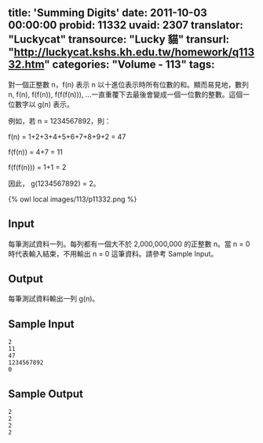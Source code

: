 title: 'Summing Digits'
date: 2011-10-03 00:00:00
probid: 11332
uvaid: 2307
translator: "Luckycat"
transource: "Lucky 貓"
transurl: "http://luckycat.kshs.kh.edu.tw/homework/q11332.htm"
categories: "Volume - 113"
tags:
---

對一個正整數 n，f(n) 表示 n 以十進位表示時所有位數的和。顯而易見地，數列 n, f(n), f(f(n)), f(f(f(n))), ...一直重覆下去最後會變成一個一位數的整數。這個一位數字以 g(n) 表示。

例如，若 n = 1234567892，則：

f(n) = 1+2+3+4+5+6+7+8+9+2 = 47

f(f(n)) = 4+7 = 11

f(f(f(n))) = 1+1 = 2

因此， g(1234567892) = 2。

{% owl local images/113/p11332.png %}

## Input ##

每筆測試資料一列。每列都有一個大不於 2,000,000,000 的正整數 n。當 n = 0 時代表輸入結束，不用輸出 n = 0 這筆資料。請參考 Sample Input。

## Output ##

每筆測試資料輸出一列 g(n)。

## Sample Input ##

	2
	11
	47
	1234567892
	0

## Sample Output ##

	2
	2
	2
	2